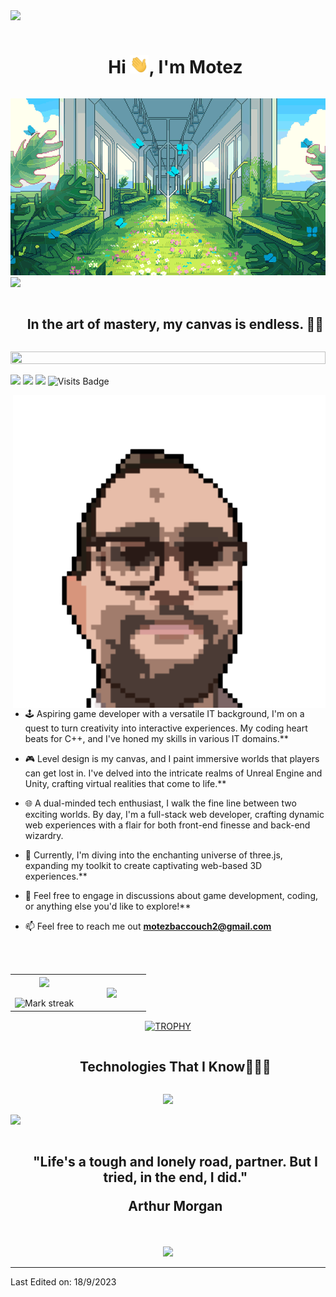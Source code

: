 
<!--horizontal divider(gradiant)-->
<img src="https://user-images.githubusercontent.com/73097560/115834477-dbab4500-a447-11eb-908a-139a6edaec5c.gif">

<!--h1 without bottom border-->
<div id="user-content-toc">
  <ul align="center">
    <summary><h1 style="display: inline-block">Hi <img src="https://raw.githubusercontent.com/ABSphreak/ABSphreak/master/gifs/Hi.gif" width="30px">, I'm Motez</h1></summary>
  </ul>
  
</div>

<div align="center">
  <img  src="https://github.com/motez-baccouch/motez-baccouch/blob/main/tumblr_bbaf8911c18af962a969747037b9f763_217f605b_1280.gif"
       alt="art" /></a>
</div>
<img src="https://user-images.githubusercontent.com/73097560/115834477-dbab4500-a447-11eb-908a-139a6edaec5c.gif">
<!--h2 without bottom border-->
<div id="user-content-toc">
  <ul align="center">
    <summary><h2 style="display: inline-block">In the art of mastery, my canvas is endless. 🎨✨</h2></summary>
  </ul>
</div>
<img src="https://i.imgur.com/dBaSKWF.gif" height="20" width="100%">

[<img src="https://img.shields.io/badge/linkedin-%230077B5.svg?&style=for-the-badge&logo=linkedin&logoColor=white" />](https://www.linkedin.com/in/motez-baccouch-b4aa09212) [<img src = "https://img.shields.io/badge/instagram-%23E4405F.svg?&style=for-the-badge&logo=instagram&logoColor=white">](https://www.instagram.com/motez.baccouch/) [<img src="https://img.shields.io/badge/gmail-%23EE0000.svg?&style=for-the-badge&logo=gmail&logoColor=white">](mailto:motezbaccouch2@gmail.com) 
![Visits Badge](https://badges.pufler.dev/visits/motez-baccouch/motez-baccouch?style=for-the-badge)


<p>
<img align="right" alt="GIF"  src="https://github.com/motez-baccouch/motez-baccouch/blob/main/motezPixel.png"/>

- 🕹️ Aspiring game developer with a versatile IT background, I'm on a quest to turn creativity into interactive experiences. My coding heart beats for C++, and I've honed my skills in various IT domains.**

- 🎮 Level design is my canvas, and I paint immersive worlds that players can get lost in. I've delved into the intricate realms of Unreal Engine and Unity, crafting virtual realities that come to life.**

- 🌐 A dual-minded tech enthusiast, I walk the fine line between two exciting worlds. By day, I'm a full-stack web developer, crafting dynamic web experiences with a flair for both front-end finesse and back-end wizardry.

- 🌟 Currently, I'm diving into the enchanting universe of three.js, expanding my toolkit to create captivating web-based 3D experiences.**

- 💬 Feel free to engage in discussions about game development, coding, or anything else you'd like to explore!**

- 📫 Feel free to reach me out **motezbaccouch2@gmail.com**

<br/>
<br/>
</p>

<!--- snake -->








<!--- stats & Trophy (start) -->
<p align="center">
  <!--- stats (start) -->
<table align="center">
<tr border="none">
<td width="50%" align="center">
  
  <img  align="center"  src="https://github-readme-stats.vercel.app/api?username=motez-baccouch&theme=dark&show_icons=true&count_private=true" />
  <br></br>
  <img  title="🔥 Get streak stats for your profile at git.io/streak-stats" alt="Mark streak" src="https://github-readme-streak-stats.herokuapp.com/?user=motez-baccouch&theme=dark&hide_border=false" /> 
</td>

<td width="50%" align="center">

  <img  align="center"  src="https://github-readme-stats.anuraghazra1.vercel.app/api/top-langs/?username=motez-baccouch&theme=dark&hide_border=false&no-bg=true&no-frame=true&langs_count=10"/>
  
  </td>
</tr>
</table>
<!--- stats (end) -->

<!--- trophy (start) -->
<div align=center>
  <a href="https://github.com/ryo-ma/github-profile-trophy" title="Go to Source">
      <img align="center" width=84% src="https://github-profile-trophy.vercel.app/?username=motez-baccouch&theme=radical&row=1&column=7&margin-h=15&margin-w=5&no-bg=true" alt="TROPHY" />
    </a>
</div>
<!--- trophy (start) -->


</p>        
<!--- stats (end) -->


<!--h1 without bottom border-->
<div id="user-content-toc">
  <ul align="center">
    <summary><h2 style="display: inline-block">Technologies That I Know👨🏻‍💻</h2></summary>
  </ul>
</div>
<!--tech stack icons-->
<p align="center">
  <a href="https://skillicons.dev">
    <img src="https://skillicons.dev/icons?i=git,unreal,unity,blender,bootstrap,c,cpp,css,sqlite,github,html,graphql,java,js,python,linux,md,materialui,mongodb,kafka,rabbitmq,mysql,nextjs,nodejs,postman,py,react,tailwind,ts,vscode&perline=14" />
  </a>
</p>

<img src="https://user-images.githubusercontent.com/73097560/115834477-dbab4500-a447-11eb-908a-139a6edaec5c.gif">

<!-- Connect with me -->
<!--h2 without bottom border-->
<div id="user-content-toc">
  <ul align="center">
    <summary><h2 style="display: inline-block">"Life's a tough and lonely road, partner. But I tried, in the end, I did."

Arthur Morgan</h2></summary>
  </ul>
</div>

<!--icons and links-->

  
</p>


<!--profile visit count-->
<div align="center">
  
[![](https://visitcount.itsvg.in/api?id=motez-baccouch&icon=3&color=6)](https://visitcount.itsvg.in)
  
</div>

<!--horizontal divider(gradiant)-->

----------------------------------------------------------------------

Last Edited on: 18/9/2023
<!--
